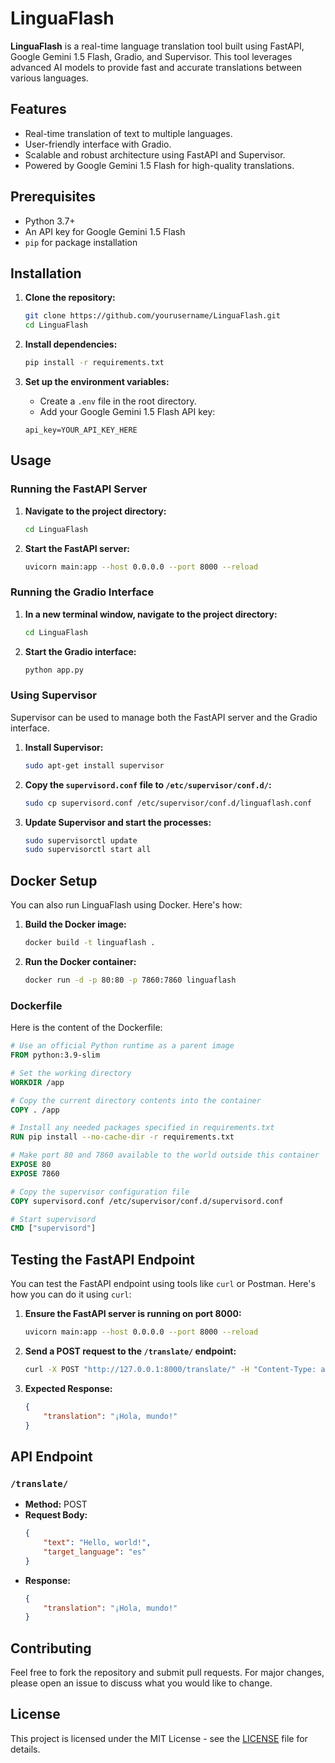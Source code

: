# LinguaFlash

**LinguaFlash** is a real-time language translation tool built using FastAPI, Google Gemini 1.5 Flash, Gradio, and Supervisor. This tool leverages advanced AI models to provide fast and accurate translations between various languages.

## Features
- Real-time translation of text to multiple languages.
- User-friendly interface with Gradio.
- Scalable and robust architecture using FastAPI and Supervisor.
- Powered by Google Gemini 1.5 Flash for high-quality translations.

## Prerequisites
- Python 3.7+
- An API key for Google Gemini 1.5 Flash
- `pip` for package installation

## Installation
1. **Clone the repository:**
    ```bash
    git clone https://github.com/yourusername/LinguaFlash.git
    cd LinguaFlash
    ```

2. **Install dependencies:**
    ```bash
    pip install -r requirements.txt
    ```

3. **Set up the environment variables:**
    - Create a `.env` file in the root directory.
    - Add your Google Gemini 1.5 Flash API key:
    ```plaintext
    api_key=YOUR_API_KEY_HERE
    ```

## Usage
### Running the FastAPI Server
1. **Navigate to the project directory:**
    ```bash
    cd LinguaFlash
    ```

2. **Start the FastAPI server:**
    ```bash
    uvicorn main:app --host 0.0.0.0 --port 8000 --reload
    ```

### Running the Gradio Interface
1. **In a new terminal window, navigate to the project directory:**
    ```bash
    cd LinguaFlash
    ```

2. **Start the Gradio interface:**
    ```bash
    python app.py
    ```

### Using Supervisor
Supervisor can be used to manage both the FastAPI server and the Gradio interface.

1. **Install Supervisor:**
    ```bash
    sudo apt-get install supervisor
    ```

2. **Copy the `supervisord.conf` file to `/etc/supervisor/conf.d/`:**
    ```bash
    sudo cp supervisord.conf /etc/supervisor/conf.d/linguaflash.conf
    ```

3. **Update Supervisor and start the processes:**
    ```bash
    sudo supervisorctl update
    sudo supervisorctl start all
    ```

## Docker Setup
You can also run LinguaFlash using Docker. Here's how:

1. **Build the Docker image:**
    ```bash
    docker build -t linguaflash .
    ```

2. **Run the Docker container:**
    ```bash
    docker run -d -p 80:80 -p 7860:7860 linguaflash
    ```

### Dockerfile
Here is the content of the Dockerfile:

```dockerfile
# Use an official Python runtime as a parent image
FROM python:3.9-slim

# Set the working directory
WORKDIR /app

# Copy the current directory contents into the container
COPY . /app

# Install any needed packages specified in requirements.txt
RUN pip install --no-cache-dir -r requirements.txt

# Make port 80 and 7860 available to the world outside this container
EXPOSE 80
EXPOSE 7860

# Copy the supervisor configuration file
COPY supervisord.conf /etc/supervisor/conf.d/supervisord.conf

# Start supervisord 
CMD ["supervisord"]
```

## Testing the FastAPI Endpoint
You can test the FastAPI endpoint using tools like `curl` or Postman. Here's how you can do it using `curl`:

1. **Ensure the FastAPI server is running on port 8000:**
    ```bash
    uvicorn main:app --host 0.0.0.0 --port 8000 --reload
    ```

2. **Send a POST request to the `/translate/` endpoint:**
    ```bash
    curl -X POST "http://127.0.0.1:8000/translate/" -H "Content-Type: application/json" -d '{"text": "Hello, world!", "target_language": "es"}'
    ```

3. **Expected Response:**
    ```json
    {
        "translation": "¡Hola, mundo!"
    }
    ```

## API Endpoint
### `/translate/`
- **Method:** POST
- **Request Body:**
    ```json
    {
        "text": "Hello, world!",
        "target_language": "es"
    }
    ```
- **Response:**
    ```json
    {
        "translation": "¡Hola, mundo!"
    }
    ```

## Contributing
Feel free to fork the repository and submit pull requests. For major changes, please open an issue to discuss what you would like to change.

## License
This project is licensed under the MIT License - see the [LICENSE](LICENSE) file for details.
